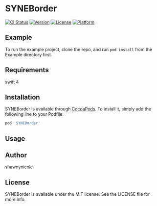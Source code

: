 # SYNEBorder

[![CI Status](https://img.shields.io/travis/shawnynicole/SYNEBorder.svg?style=flat)](https://travis-ci.org/shawnynicole/SYNEBorder)
[![Version](https://img.shields.io/cocoapods/v/SYNEBorder.svg?style=flat)](https://cocoapods.org/pods/SYNEBorder)
[![License](https://img.shields.io/cocoapods/l/SYNEBorder.svg?style=flat)](https://cocoapods.org/pods/SYNEBorder)
[![Platform](https://img.shields.io/cocoapods/p/SYNEBorder.svg?style=flat)](https://cocoapods.org/pods/SYNEBorder)

## Example

To run the example project, clone the repo, and run `pod install` from the Example directory first.

## Requirements

swift 4

## Installation

SYNEBorder is available through [CocoaPods](https://cocoapods.org). To install
it, simply add the following line to your Podfile:

```ruby
pod 'SYNEBorder'
```

## Usage



## Author

shawnynicole

## License

SYNEBorder is available under the MIT license. See the LICENSE file for more info.
